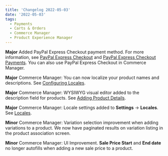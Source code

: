 ```yaml
---
title: 'Changelog 2022-05-03'
date: '2022-05-03'
tags:
  - Payments
  - Carts & Orders
  - Commerce Manager
  - Product Experience Manager
---
```

**Major** Added PayPal Express Checkout payment method. For more information, see [PayPal Express Checkout](/docs/api/payments/update-paypal-express-checkout-gateway) and [PayPal Express Checkout Payments](/docs/api/payments/update-paypal-express-checkout-gateway). You can also use PayPal Express Checkout in Commerce Manager.

**Major** Commerce Manager: You can now localize your product names and descriptions. See [Configuring Locales](/docs/api/pxm/products/create-product).

**Major** Commerce Manager: WYSIWYG visual editor added to the description field for products. See [Adding Product Details](/docs/commerce-manager/product-experience-manager/Products/add-product-details).

**Major** Commerce Manager:  Locale settings added to **Settings** -> **Locales**. See [Locales](/docs/commerce-manager/product-experience-manager/locales/).

**Minor** Commerce Manager: Variation selection improvement when adding variations to a product. We now have paginated results on variation listing in the product association screen.

**Minor** Commerce Manager: UI Improvement. **Sale Price Start** and **End date** no longer autofills when adding a new sale price to a product.
